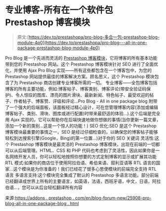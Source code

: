 # 专业博客-所有在一个软件包 Prestashop 博客模块

> 原文:[https://dev.to/prestashopa/pro-blog-多合一包-prestashop-blog-module-4p0](https://dev.to/prestashopa/pro-blog---all-in-one-package-prestashop-blog-module-4p0)

Pro Blog 是一个先进而灵活的 [Prestashop 博客模块](https://addons.prestashop.com/en/blog-forum-new/25908-pro-blog-all-in-one-package-blog.html)，它将博客的所有基本功能带到您的 Prestashop 网站。这个 Prestashop 博客模块针对 SEO 进行了全面优化，并使用 Ajax
Pro Blog 实现——所有这些都包含在一个博客包中，为您的 Prestashop 网站提供最佳的博客解决方案。顾名思义，这个 Prestashop 模块包含了为 Prestashop 商店创建专业博客所需的一切。
专业博客——全包博客包括博客的所有主要功能，例如:博客帖子、博客类别、博客评论(带安全验证码保护)、令人惊叹的图库、漂亮的图片滑块、最新新闻、特色帖子、最受欢迎的帖子、作者帖子、博客赞、评级和评论...Pro Blog - All in one package blog 附带了一个强大的后端面板，该面板经过精心设计，可在您管理博客内容(添加或编辑博客帖子、类别、滑块、图库或进行配置)时带来最舒适的体验...).这个后端是完全用 Ajax 实现的，它可以帮助你在后端快速地做你想做的事情(当你更新一篇文章，添加一个新的类别...这是一个惊人的功能！)
SEO 优化:SEO 是这个 Prestashop 博客模块最重要的事情之一，SEO 是经过仔细检查的，以确保您的博客帖子能够轻松到达搜索引擎(Google，Bing)的第一位置...)对于你的 SEO 关键词
灵活性:这个 Prestashop 博客模块是最灵活的 Prestashop 博客模块，出现在前端的一切都可以从后端管理。HTML、CSS 和 PHP 代码也考虑到了灵活性，因此如果你是一名网络开发人员，你可以轻松地按照你想要的方式定制博客的显示或扩展其功能
RTL 模式:如果你的商店位于使用阿拉伯语、希伯来语、叙利亚语等 RTL 语言的国家...这个模块是为你准备的！我们已经花了很多心思使模块的前端完全支持 RTL 语言
多语言支持:这个模块完全集成了默认的 Prestashop 多语言功能。部分前端已经翻译成世界上所有的主要语言，如英语，法语，西班牙语，中文，日语，阿拉伯语...，您可以从后台轻松翻译所有内容

来源:[https://addons . prestashop . com/en/blog-forum-new/25908-pro-blog-all-in-one-package-blog . html](https://addons.prestashop.com/en/blog-forum-new/25908-pro-blog-all-in-one-package-blog.html)